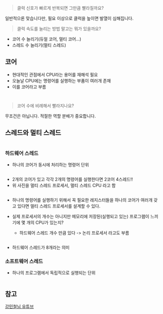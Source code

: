 <p><img alt="" src="https://velog.velcdn.com/images/jhp21c/post/4017ede5-393b-427b-94b2-8bc33b1bda20/image.png" /></p>
<blockquote>
<p>클럭 신호가 빠르게 반복되면 그만큼 빨라질까요?</p>
</blockquote>
<p>일반적으론 맞습니다만, 필요 이상으로 클럭을 높이면 발열이 심해집니다.</p>
<blockquote>
<p>클럭 속도를 늘리는 방법 말고는 뭐가 있을까요?</p>
</blockquote>
<ul>
<li>코어 수 늘리기(듀얼 코어, 멀티 코어...)</li>
<li>스레드 수 늘리기(멀티 스레드)</li>
</ul>
<h2 id="코어">코어</h2>
<ul>
<li>현대적인 관점에서 CPU라는 용어를 재해석 필요</li>
<li>오늘날 CPU에는 명령어를 실행하는 부품이 여러개 존재</li>
<li>이를 코어라고 부름</li>
</ul>
<p><img alt="" src="https://velog.velcdn.com/images/jhp21c/post/f377aabd-6abe-495d-8903-f42962f938ca/image.png" /></p>
<p><img alt="" src="https://velog.velcdn.com/images/jhp21c/post/43b87c9b-9b09-426b-8bf9-0d0c55a425c4/image.png" /></p>
<blockquote>
<p>코어 수에 비례해서 빨라지나요?</p>
</blockquote>
<p>무조건은 아닙니다. 적절한 역할 분배가 중요합니다.</p>
<h2 id="스레드와-멀티-스레드">스레드와 멀티 스레드</h2>
<p><img alt="" src="https://velog.velcdn.com/images/jhp21c/post/adf4bbdd-90bd-4267-b4d3-87e0eb22e9d4/image.png" /></p>
<h3 id="하드웨어-스레드">하드웨어 스레드</h3>
<ul>
<li>하나의 코어가 동시에 처리하는 명령어 단위
<img alt="" src="https://velog.velcdn.com/images/jhp21c/post/ef86a2d5-f7d2-485d-af6c-4fb7f0646ee6/image.png" /></li>
</ul>
<p><img alt="" src="https://velog.velcdn.com/images/jhp21c/post/8293b3dc-4870-4162-b8e7-dcfe54a268c8/image.png" /></p>
<ul>
<li>2개의 코어가 있고 각각 2개의 명령어를 실행한다면 2코어 4스레드!!</li>
<li>위 사진을 멀티 스레드 프로세서, 멀티 스레드 CPU 라고 함</li>
</ul>
<p><img alt="" src="https://velog.velcdn.com/images/jhp21c/post/449a8d9a-2a70-4336-9779-f9af805e319d/image.png" /></p>
<ul>
<li><p>하나의 명령어를 실행하기 위해서 꼭 필요한 레지스터들을 하나의 코어가 여러개 갖고 있다면 멀티 스레드 프로세서를 설계할 수 있다.</p>
</li>
<li><p>실제 프로세서의 개수는 아니지만 메모리에 저장된(실행되고 있는) 프로그램이 느끼기에 몇 개의 CPU가 있는지?</p>
<ul>
<li>하드웨어 스레드 개수 만큼 있다 -&gt; 논리 프로세서 라고도 부름</li>
</ul>
<p><img alt="" src="https://velog.velcdn.com/images/jhp21c/post/613a78d1-0771-4e3f-9d48-41b1d5a60876/image.png" /></p>
</li>
<li><p>하드웨어 스레드가 8개라는 의미</p>
</li>
</ul>
<h3 id="소프트웨어-스레드">소프트웨어 스레드</h3>
<ul>
<li>하나의 프로그램에서 독립적으로 실행되는 단위
<img alt="" src="https://velog.velcdn.com/images/jhp21c/post/ca7867a2-12fa-494e-bcab-584fe01ae02e/image.png" /></li>
</ul>
<p><img alt="" src="https://velog.velcdn.com/images/jhp21c/post/44ff80ac-6190-4aa7-8af1-7fbbd8234d93/image.png" /></p>
<h2 id="참고">참고</h2>
<p><a href="https://www.youtube.com/watch?v=kFWP6sFKyp0&amp;list=LL&amp;index=7&amp;t=11050s">강민철님 유튜브</a></p>